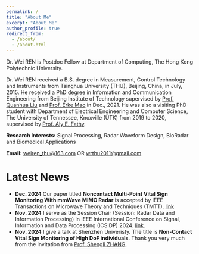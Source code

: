 ```yaml
---
permalink: /
title: "About Me"
excerpt: "About Me"
author_profile: true
redirect_from: 
  - /about/
  - /about.html
---
```

 
Dr. Wei REN is Postdoc Fellow at Department of Computing, The Hong Kong Polytechnic University.  

Dr. Wei REN received a B.S. degree in  Measurement, Control Technology and Instruments from Tsinghua University (THU), Beijing, China, in July, 2015. He received a PhD degree in Information and Communication Engineering from Beijing Institute of Technology supervised by [Prof. Quanhua Liu](https://radar.bit.edu.cn/szdw/jsfc/gjjrc/7a076c3d6a0042279d6804ed128e9c8b.htm) and [Prof. Erke Mao](https://radar.bit.edu.cn/szdw/jsfc/ys/0ece10fa1a6f42cab3b578385a295524.htm) in Dec., 2021. He was also a visiting PhD student with Department of Electrical Engineering and Computer Science, The University of Tennessee, Knoxville (UTK) from 2019 to 2020, supervised by [Prof. Aly E. Fathy](https://microwave.utk.edu/people/aly-fathy/).

**Research Interests:** Signal Processing, Radar Waveform Design,  BioRadar and Biomedical Applications

**Email:** [weiren_thu@163.com](weiren_thu@163.com) OR [wrthu2011@gmail.com](wrthu2011@gmail.com)

Latest News
======
- **Dec. 2024** Our paper titled **Noncontact Multi-Point Vital Sign Monitoring With mmWave MIMO Radar** is accepted by IEEE Transactions on Microwave Theory and Techniques (TMTT). [link](https://arxiv.org/abs/2411.09201)
- **Nov. 2024** I serve as the Session Chair (Session: Radar Data and Information Processing) in IEEE International Conference on Signal, Information and Data Processing (ICSIDP) 2024. [link](https://www.icsidp.org/index.asp).
- **Nov. 2024** I give a talk at Shenzhen Univeristy. The title is **Non-Contact Vital Sign Monitoring of High DoF individuals**. Thank you very much from the invitation from [Prof. Shengli ZHANG](https://ceie.szu.edu.cn/info/1014/1495.htm).  
